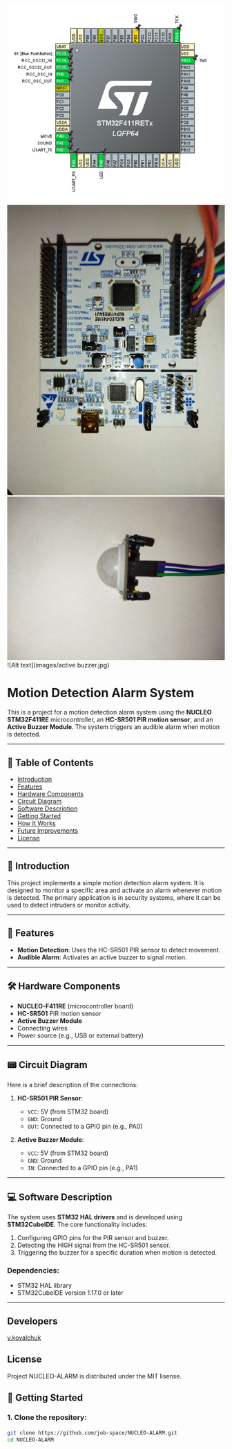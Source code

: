 ![Alt text](images/stm.jpg)
![Alt text](images/NUCLEO-F411RE.jpg)
![Alt text](images/HC-SR501.jpg)
![Alt text](images/active buzzer.jpg)


# Motion Detection Alarm System

This is a project for a motion detection alarm system using the **NUCLEO STM32F411RE** microcontroller, an **HC-SR501 PIR motion sensor**, and an **Active Buzzer Module**. The system triggers an audible alarm when motion is detected.

---

## 📜 Table of Contents
- [Introduction](#introduction)
- [Features](#features)
- [Hardware Components](#hardware-components)
- [Circuit Diagram](#circuit-diagram)
- [Software Description](#software-description)
- [Getting Started](#getting-started)
- [How It Works](#how-it-works)
- [Future Improvements](#future-improvements)
- [License](#license)

---

## 📝 Introduction

This project implements a simple motion detection alarm system. It is designed to monitor a specific area and activate an alarm whenever motion is detected. The primary application is in security systems, where it can be used to detect intruders or monitor activity.

---

## 🌟 Features

- **Motion Detection**: Uses the HC-SR501 PIR sensor to detect movement.
- **Audible Alarm**: Activates an active buzzer to signal motion.

---

## 🛠 Hardware Components

- **NUCLEO-F411RE** (microcontroller board)
- **HC-SR501** PIR motion sensor
- **Active Buzzer Module**
- Connecting wires
- Power source (e.g., USB or external battery)

---

## 📟 Circuit Diagram

Here is a brief description of the connections:
1. **HC-SR501 PIR Sensor**:
   - `VCC`: 5V (from STM32 board)
   - `GND`: Ground
   - `OUT`: Connected to a GPIO pin (e.g., PA0)

2. **Active Buzzer Module**:
   - `VCC`: 5V (from STM32 board)
   - `GND`: Ground
   - `IN`: Connected to a GPIO pin (e.g., PA1)

---

## 💻 Software Description

The system uses **STM32 HAL drivers** and is developed using **STM32CubeIDE**. The core functionality includes:
1. Configuring GPIO pins for the PIR sensor and buzzer.
2. Detecting the HIGH signal from the HC-SR501 sensor.
3. Triggering the buzzer for a specific duration when motion is detected.

### Dependencies:
- STM32 HAL library
- STM32CubeIDE version 1.17.0 or later

---

 ## Developers
 
[y.kovalchuk](https://github.com/job-space)

## License

Project NUCLEO-ALARM is distributed under the MIT lisense.

## 🚀 Getting Started

### 1. Clone the repository:
```bash
git clone https://github.com/job-space/NUCLEO-ALARM.git
cd NUCLEO-ALARM
